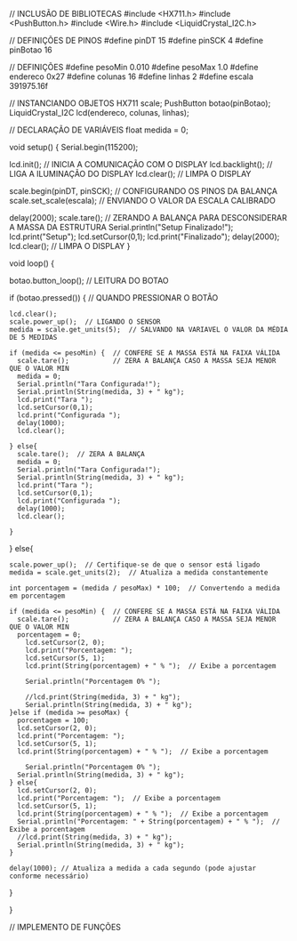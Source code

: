 // INCLUSÃO DE BIBLIOTECAS
#include <HX711.h>
#include <PushButton.h>
#include <Wire.h>
#include <LiquidCrystal_I2C.h>

// DEFINIÇÕES DE PINOS
#define pinDT 15
#define pinSCK 4
#define pinBotao 16

// DEFINIÇÕES
#define pesoMin 0.010
#define pesoMax 1.0
#define endereco  0x27 
#define colunas   16
#define linhas    2
#define escala 391975.16f

// INSTANCIANDO OBJETOS
HX711 scale;
PushButton botao(pinBotao);
LiquidCrystal_I2C lcd(endereco, colunas, linhas);

// DECLARAÇÃO DE VARIÁVEIS
float medida = 0;

void setup() {
  Serial.begin(115200);

  lcd.init(); // INICIA A COMUNICAÇÃO COM O DISPLAY
  lcd.backlight(); // LIGA A ILUMINAÇÃO DO DISPLAY
  lcd.clear(); // LIMPA O DISPLAY
  
  scale.begin(pinDT, pinSCK);  // CONFIGURANDO OS PINOS DA BALANÇA
  scale.set_scale(escala);     // ENVIANDO O VALOR DA ESCALA CALIBRADO

  delay(2000);
  scale.tare();  // ZERANDO A BALANÇA PARA DESCONSIDERAR A MASSA DA ESTRUTURA
  Serial.println("Setup Finalizado!");
  lcd.print("Setup");
  lcd.setCursor(0,1);
  lcd.print("Finalizado");
  delay(2000);
  lcd.clear(); // LIMPA O DISPLAY
}

void loop() {
    
  botao.button_loop();  // LEITURA DO BOTAO
  
  if (botao.pressed()) {  // QUANDO PRESSIONAR O BOTÃO

    lcd.clear();
    scale.power_up();  // LIGANDO O SENSOR
    medida = scale.get_units(5);  // SALVANDO NA VARIAVEL O VALOR DA MÉDIA DE 5 MEDIDAS

    if (medida <= pesoMin) {  // CONFERE SE A MASSA ESTÁ NA FAIXA VÁLIDA
      scale.tare();           // ZERA A BALANÇA CASO A MASSA SEJA MENOR QUE O VALOR MIN
      medida = 0;
      Serial.println("Tara Configurada!");
      Serial.println(String(medida, 3) + " kg");
      lcd.print("Tara ");
      lcd.setCursor(0,1);
      lcd.print("Configurada ");
      delay(1000);
      lcd.clear();  
      
    } else{
      scale.tare();  // ZERA A BALANÇA 
      medida = 0;
      Serial.println("Tara Configurada!");
      Serial.println(String(medida, 3) + " kg");
      lcd.print("Tara ");
      lcd.setCursor(0,1);
      lcd.print("Configurada ");
      delay(1000);
      lcd.clear(); 

    }
    
  } else{

    scale.power_up();  // Certifique-se de que o sensor está ligado
    medida = scale.get_units(2);  // Atualiza a medida constantemente
    
    int porcentagem = (medida / pesoMax) * 100;  // Convertendo a medida em porcentagem
    
    if (medida <= pesoMin) {  // CONFERE SE A MASSA ESTÁ NA FAIXA VÁLIDA
      scale.tare();           // ZERA A BALANÇA CASO A MASSA SEJA MENOR QUE O VALOR MIN
      porcentagem = 0;
        lcd.setCursor(2, 0);
        lcd.print("Porcentagem: ");
        lcd.setCursor(5, 1);
        lcd.print(String(porcentagem) + " % ");  // Exibe a porcentagem
       
        Serial.println("Porcentagem 0% ");
        
        //lcd.print(String(medida, 3) + " kg");
        Serial.println(String(medida, 3) + " kg");
    }else if (medida >= pesoMax) { 
      porcentagem = 100;
      lcd.setCursor(2, 0);
      lcd.print("Porcentagem: ");
      lcd.setCursor(5, 1);
      lcd.print(String(porcentagem) + " % ");  // Exibe a porcentagem
       
        Serial.println("Porcentagem 0% ");
      Serial.println(String(medida, 3) + " kg");
    } else{
      lcd.setCursor(2, 0);
      lcd.print("Porcentagem: ");  // Exibe a porcentagem
      lcd.setCursor(5, 1);
      lcd.print(String(porcentagem) + " % ");  // Exibe a porcentagem
      Serial.println("Porcentagem: " + String(porcentagem) + " % ");  // Exibe a porcentagem
      //lcd.print(String(medida, 3) + " kg");
      Serial.println(String(medida, 3) + " kg");
    }
  
    delay(1000); // Atualiza a medida a cada segundo (pode ajustar conforme necessário) 
  }
    
    
}

// IMPLEMENTO DE FUNÇÕES
